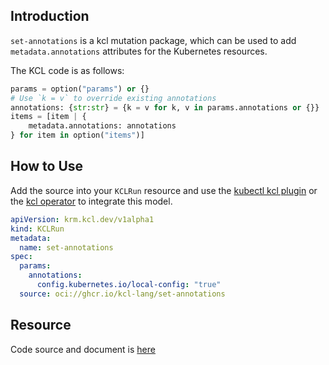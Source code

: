 ## Introduction

`set-annotations` is a kcl mutation package, which can be used to add `metadata.annotations` attributes for the Kubernetes resources.

The KCL code is as follows:

```python
params = option("params") or {}
# Use `k = v` to override existing annotations
annotations: {str:str} = {k = v for k, v in params.annotations or {}}
items = [item | {
    metadata.annotations: annotations
} for item in option("items")]
```

## How to Use

Add the source into your `KCLRun` resource and use the [kubectl kcl plugin](https://kcl-lang.io/docs/user_docs/guides/working-with-k8s/mutate-manifests/kubectl-kcl-plugin) or the [kcl operator](https://kcl-lang.io/docs/user_docs/guides/working-with-k8s/mutate-manifests/kcl-operator) to integrate this model.

```yaml
apiVersion: krm.kcl.dev/v1alpha1
kind: KCLRun
metadata:
  name: set-annotations
spec:
  params:
    annotations:
      config.kubernetes.io/local-config: "true"
  source: oci://ghcr.io/kcl-lang/set-annotations
```

## Resource

Code source and document is [here](https://github.com/kcl-lang/artifacthub/tree/main/set-annotations)
